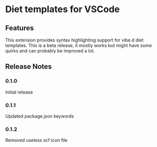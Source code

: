 # Diet templates for VSCode

## Features

This extension provides syntax highlighting support for vibe.d diet templates.
This is a beta release, it mostly works but might have some quirks and can probably be improved a lot.

## Release Notes

### 0.1.0

Initial release

### 0.1.1

Updated package.json keywords

### 0.1.2

Removed useless xcf icon file